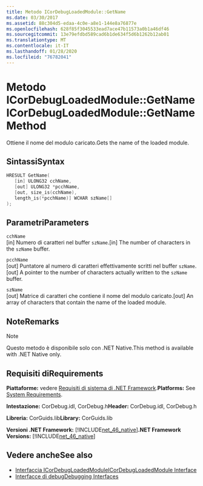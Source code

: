```yaml
---
title: Metodo ICorDebugLoadedModule::GetName
ms.date: 03/30/2017
ms.assetid: 88c304d5-edaa-4c0e-a8e1-144e8a76877e
ms.openlocfilehash: 628f85f3045533ead7ace47b11573a0b1a46df46
ms.sourcegitcommit: 13e79efdbd589cad6b1de634f5d6b1262b12ab01
ms.translationtype: MT
ms.contentlocale: it-IT
ms.lasthandoff: 01/28/2020
ms.locfileid: "76782041"
---
```

# <a name="icordebugloadedmodulegetname-method"></a><span data-ttu-id="16cae-102">Metodo ICorDebugLoadedModule::GetName</span><span class="sxs-lookup"><span data-stu-id="16cae-102">ICorDebugLoadedModule::GetName Method</span></span>
<span data-ttu-id="16cae-103">Ottiene il nome del modulo caricato.</span><span class="sxs-lookup"><span data-stu-id="16cae-103">Gets the name of the loaded module.</span></span>  
  
## <a name="syntax"></a><span data-ttu-id="16cae-104">Sintassi</span><span class="sxs-lookup"><span data-stu-id="16cae-104">Syntax</span></span>  
  
```cpp  
HRESULT GetName(  
   [in] ULONG32 cchName,  
   [out] ULONG32 *pcchName,  
   [out, size_is(cchName),  
   length_is(*pcchName)] WCHAR szName[]  
);  
```  
  
## <a name="parameters"></a><span data-ttu-id="16cae-105">Parametri</span><span class="sxs-lookup"><span data-stu-id="16cae-105">Parameters</span></span>  
 `cchName`  
 <span data-ttu-id="16cae-106">[in] Numero di caratteri nel buffer `szName`.</span><span class="sxs-lookup"><span data-stu-id="16cae-106">[in] The number of characters in the `szName` buffer.</span></span>  
  
 `pcchName`  
 <span data-ttu-id="16cae-107">[out] Puntatore al numero di caratteri effettivamente scritti nel buffer `szName`.</span><span class="sxs-lookup"><span data-stu-id="16cae-107">[out] A pointer to the number of characters actually written to the `szName` buffer.</span></span>  
  
 `szName`  
 <span data-ttu-id="16cae-108">[out] Matrice di caratteri che contiene il nome del modulo caricato.</span><span class="sxs-lookup"><span data-stu-id="16cae-108">[out] An array of characters that contain the name of the loaded module.</span></span>  
  
## <a name="remarks"></a><span data-ttu-id="16cae-109">Note</span><span class="sxs-lookup"><span data-stu-id="16cae-109">Remarks</span></span>  
  
> [!NOTE]
> <span data-ttu-id="16cae-110">Questo metodo è disponibile solo con .NET Native.</span><span class="sxs-lookup"><span data-stu-id="16cae-110">This method is available with .NET Native only.</span></span>  
  
## <a name="requirements"></a><span data-ttu-id="16cae-111">Requisiti di</span><span class="sxs-lookup"><span data-stu-id="16cae-111">Requirements</span></span>  
 <span data-ttu-id="16cae-112">**Piattaforme:** vedere [Requisiti di sistema di .NET Framework](../../../../docs/framework/get-started/system-requirements.md).</span><span class="sxs-lookup"><span data-stu-id="16cae-112">**Platforms:** See [System Requirements](../../../../docs/framework/get-started/system-requirements.md).</span></span>  
  
 <span data-ttu-id="16cae-113">**Intestazione:** CorDebug.idl, CorDebug.h</span><span class="sxs-lookup"><span data-stu-id="16cae-113">**Header:** CorDebug.idl, CorDebug.h</span></span>  
  
 <span data-ttu-id="16cae-114">**Libreria:** CorGuids.lib</span><span class="sxs-lookup"><span data-stu-id="16cae-114">**Library:** CorGuids.lib</span></span>  
  
 <span data-ttu-id="16cae-115">**Versioni .NET Framework:** [!INCLUDE[net_46_native](../../../../includes/net-46-native-md.md)]</span><span class="sxs-lookup"><span data-stu-id="16cae-115">**.NET Framework Versions:** [!INCLUDE[net_46_native](../../../../includes/net-46-native-md.md)]</span></span>  
  
## <a name="see-also"></a><span data-ttu-id="16cae-116">Vedere anche</span><span class="sxs-lookup"><span data-stu-id="16cae-116">See also</span></span>

- [<span data-ttu-id="16cae-117">Interfaccia ICorDebugLoadedModule</span><span class="sxs-lookup"><span data-stu-id="16cae-117">ICorDebugLoadedModule Interface</span></span>](icordebugloadedmodule-interface.md)
- [<span data-ttu-id="16cae-118">Interfacce di debug</span><span class="sxs-lookup"><span data-stu-id="16cae-118">Debugging Interfaces</span></span>](debugging-interfaces.md)
